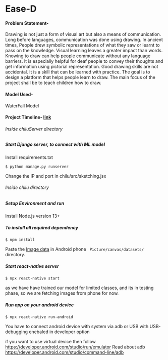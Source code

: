 # Ease-D

#### Problem Statement-
Drawing is not just a form of visual art but also a means of communication. Long before languages, communication was done using drawing. In ancient times, People drew symbolic representations of  what they saw or learnt to pass on the knowledge. Visual learning leaves a greater impact than words. Knowing to draw can help people communicate without any language barriers. It is especially helpful for deaf people to convey their thoughts and get information using pictorial representation. Good drawing skills are not accidental. It is a skill that can be learned with practice. The goal is to design a platform that helps people learn to draw. The main focus of the project shall be to teach children how to draw.
#### Model Used-
WaterFall Model
#### Project Timeline- [link](https://docs.google.com/spreadsheets/d/1dbgiKwDt6Sv6VdQ2t54Iu6b7pfj3H8rtjtr393cTbig/edit?usp=sharing)

###### Inside chiluServer directory

##### Start Django server, to connect with ML model
Install requirements.txt
```
$ python manage.py runserver
```
Change the IP and port in chilu/src/sketching.jsx




###### Inside chilu directory

##### Setup Environment and run
Install Node.js version 13+
##### To install all required dependency 
```
$ npm install 
```
Paste the [Image data](https://drive.google.com/drive/folders/1mMHCBcoVjk2T4zHg0tMIp01RYWArStu9?usp=sharing) in Android phone ``` Picture/canvas/datasets/``` directory.
##### Start react-native server
``` 
$ npx react-native start
```
as we have have trained our model for limited classes, and its in testing phase, so we are fetching images from phone for now.
##### Run app on your android device
```
$ npx react-native run-android
```
You have to connect android device with system via adb or USB with USB-debugging enebaled in developer option

if you want to use virtual device then follow https://developer.android.com/studio/run/emulator 
Read about adb https://developer.android.com/studio/command-line/adb


